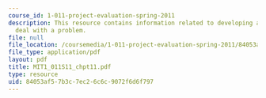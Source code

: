 ```yaml
---
course_id: 1-011-project-evaluation-spring-2011
description: This resource contains information related to developing a strategy to
  deal with a problem.
file: null
file_location: /coursemedia/1-011-project-evaluation-spring-2011/84053af57b3c7ec26c6c9072f6d6f797_MIT1_011S11_chpt11.pdf
file_type: application/pdf
layout: pdf
title: MIT1_011S11_chpt11.pdf
type: resource
uid: 84053af5-7b3c-7ec2-6c6c-9072f6d6f797
---
```

